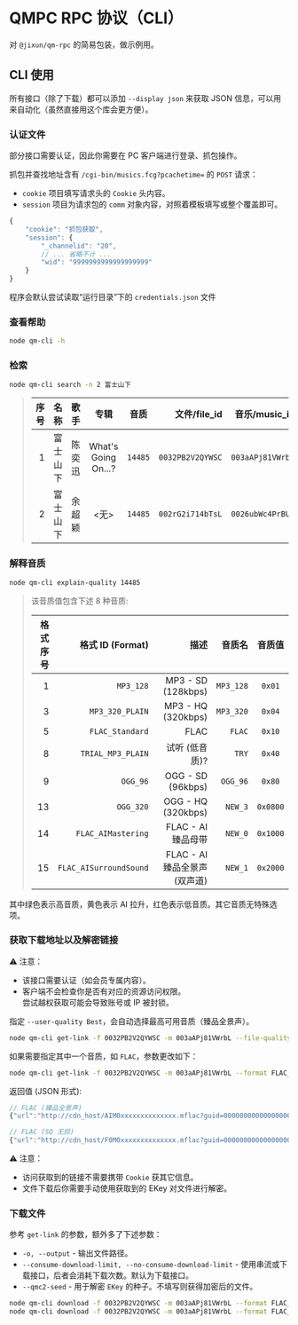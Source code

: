# QMPC RPC 协议（CLI）

对 `@jixun/qm-rpc` 的简易包装，做示例用。

## CLI 使用

所有接口（除了下载）都可以添加 `--display json` 来获取 JSON 信息，可以用来自动化（虽然直接用这个库会更方便）。

### 认证文件

部分接口需要认证，因此你需要在 PC 客户端进行登录、抓包操作。

抓包并查找地址含有 `/cgi-bin/musics.fcg?pcachetime=` 的 `POST` 请求：

- `cookie` 项目填写请求头的 `Cookie` 头内容。
- `session` 项目为请求包的 `comm` 对象内容，对照着模板填写或整个覆盖即可。

```js
{
    "cookie": "抓包获取",
    "session": {
        "_channelid": "20",
        // ... 省略不计 ...
        "wid": "9999999999999999999"
    }
}
```

程序会默认尝试读取“运行目录”下的 `credentials.json` 文件

### 查看帮助

```sh
node qm-cli -h
```

### 检索

```sh
node qm-cli search -n 2 富士山下
```

> | 序号 | 名称     | 歌手   |           专辑           |  音质   |     文件/file_id |    音乐/music_id |
> | ---: | -------- | ------ | :----------------------: | :-----: | ---------------: | ---------------: |
> |    1 | 富士山下 | 陈奕迅 | What's Going<br/> On...? | `14485` | `0032PB2V2QYWSC` | `003aAPj81VWrbL` |
> |    2 | 富士山下 | 余超颖 |           <无>           | `14485` | `002rG2i714bTsL` | `0026ubWc4PrBUh` |

### 解释音质

```sh
node qm-cli explain-quality 14485
```

> 该音质值包含下述 8 种音质:
>
> | 格式序号 |       格式 ID (Format) |                          描述 |    音质名 |  音质值  |
> | -------: | ---------------------: | ----------------------------: | --------: | :------: |
> |        1 |              `MP3_128` |            MP3 - SD (128kbps) | `MP3_128` |  `0x01`  |
> |        3 |        `MP3_320_PLAIN` |            MP3 - HQ (320kbps) | `MP3_320` |  `0x04`  |
> |        5 |        `FLAC_Standard` |                          FLAC |    `FLAC` |  `0x10`  |
> |        8 |      `TRIAL_MP3_PLAIN` |                试听 (低音质)? |     `TRY` |  `0x40`  |
> |        9 |               `OGG_96` |             OGG - SD (96kbps) |  `OGG_96` |  `0x80`  |
> |       13 |              `OGG_320` |            OGG - HQ (320kbps) |   `NEW_3` | `0x0800` |
> |       14 |     `FLAC_AIMastering` |            FLAC - AI 臻品母带 |   `NEW_0` | `0x1000` |
> |       15 | `FLAC_AISurroundSound` | FLAC - AI 臻品全景声 (双声道) |   `NEW_1` | `0x2000` |

其中绿色表示高音质，黄色表示 AI 拉升，红色表示低音质。其它音质无特殊选项。

### 获取下载地址以及解密链接

⚠️ 注意：

- 该接口需要认证（如会员专属内容）。
- 客户端不会检查你是否有对应的资源访问权限。 \
     尝试越权获取可能会导致账号或 IP 被封锁。

指定 `--user-quality Best`，会自动选择最高可用音质（臻品全景声）。

```sh
node qm-cli get-link -f 0032PB2V2QYWSC -m 003aAPj81VWrbL --file-quality 14485 --user-quality Best --display json
```

如果需要指定其中一个音质，如 `FLAC`，参数更改如下：

```sh
node qm-cli get-link -f 0032PB2V2QYWSC -m 003aAPj81VWrbL --format FLAC_Standard --display json
```

返回值 (JSON 形式):

```js
// FLAC (臻品全景声)
{"url":"http://cdn_host/AIM0xxxxxxxxxxxxxx.mflac?guid=00000000000000000000000000000000&vkey=FFFFFFFFFFFFFFFFFFFFFFFFFFFFFFFFFFFFFFFFFFFFFFFFFFFFFFFFFFFFFFFFFFFFFFFFFFFFFFFFFFFFFFFFFFFFFFFFFFFFFFFFFFFFFFFF&uin=10000&fromtag=12345","ekey":"U0F4...."}

// FLAC (SQ 无损)
{"url":"http://cdn_host/F0M0xxxxxxxxxxxxxx.mflac?guid=00000000000000000000000000000000&vkey=FFFFFFFFFFFFFFFFFFFFFFFFFFFFFFFFFFFFFFFFFFFFFFFFFFFFFFFFFFFFFFFFFFFFFFFFFFFFFFFFFFFFFFFFFFFFFFFFFFFFFFFFFFFFFFFF&uin=20000&fromtag=54321","ekey":"ZnFi...."}
```

⚠️ 注意：

- 访问获取到的链接不需要携带 `Cookie` 获其它信息。
- 文件下载后你需要手动使用获取到的 EKey 对文件进行解密。

### 下载文件

参考 `get-link` 的参数，额外多了下述参数：

- `-o, --output` - 输出文件路径。
- `--consume-download-limit, --no-consume-download-limit` - 使用串流或下载接口，后者会消耗下载次数。默认为下载接口。
- `--qmc2-seed` - 用于解密 `EKey` 的种子。不填写则获得加密后的文件。

```sh
node qm-cli download -f 0032PB2V2QYWSC -m 003aAPj81VWrbL --format FLAC_Standard --qmc2-seed 0 -o /tmp/富士山下.flac
node qm-cli download -f 0032PB2V2QYWSC -m 003aAPj81VWrbL --format FLAC_Standard -o /tmp/富士山下.mflac
```
